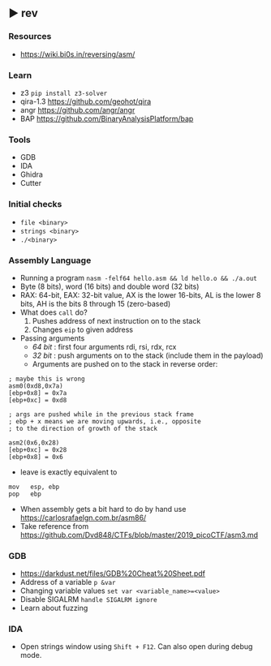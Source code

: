 ##  ► rev

### Resources
- <https://wiki.bi0s.in/reversing/asm/>

### Learn
- z3 ```pip install z3-solver```
- qira-1.3 <https://github.com/geohot/qira>
- angr <https://github.com/angr/angr>
- BAP <https://github.com/BinaryAnalysisPlatform/bap>

### Tools
- GDB
- IDA
- Ghidra
- Cutter

### Initial checks
- ```file <binary>```
- ```strings <binary>```
- ```./<binary>```

### Assembly Language
- Running a program ```nasm -felf64 hello.asm && ld hello.o && ./a.out```
- Byte (8 bits), word (16 bits) and double word (32 bits)
- RAX: 64-bit, EAX: 32-bit value, AX is the lower 16-bits, AL is the lower 8 bits, AH is the bits 8 through 15 (zero-based)
- What does ```call``` do?
  1. Pushes address of next instruction on to the stack
  2. Changes ```eip``` to given address
- Passing arguments
  - _64 bit_ : first four arguments rdi, rsi, rdx, rcx
  - _32 bit_ : push arguments on to the stack (include them in the payload)
  - Arguments are pushed on to the stack in reverse order:

```
; maybe this is wrong
asm0(0xd8,0x7a)
[ebp+0x8] = 0x7a
[ebp+0xc] = 0xd8

; args are pushed while in the previous stack frame
; ebp + x means we are moving upwards, i.e., opposite
; to the direction of growth of the stack

asm2(0x6,0x28)
[ebp+0xc] = 0x28
[ebp+0x8] = 0x6
```

- leave is exactly equivalent to
```
mov   esp, ebp
pop   ebp
```

- When assembly gets a bit hard to do by hand use <https://carlosrafaelgn.com.br/asm86/>
- Take reference from <https://github.com/Dvd848/CTFs/blob/master/2019_picoCTF/asm3.md>

### GDB
- <https://darkdust.net/files/GDB%20Cheat%20Sheet.pdf>
- Address of a variable ```p &var```
- Changing variable values ```set var <variable_name>=<value>```
- Disable SIGALRM ``` handle SIGALRM ignore ```
- Learn about fuzzing

### IDA
- Open strings window using ```Shift + F12```. Can also open during debug mode.
